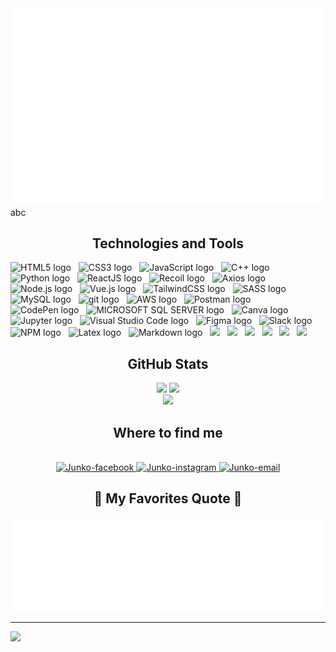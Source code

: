 <a href="#" target="_blank">
  <img src="svg/Junko.svg" width="900" alt="Junko-Houtarou" />
</a>
abc
<h2 align="center">Technologies and Tools</h2>
<!-- https://simpleicons.org/ -->
<span><img src="https://img.shields.io/badge/HTML5-282C34?logo=html5&logoColor=E34F26" alt="HTML5 logo" title="HTML5" height="30" /></span>
&nbsp;
<span><img src="https://img.shields.io/badge/CSS3-282C34?logo=css3&logoColor=1572B6" alt="CSS3 logo" title="CSS3" height="30" /></span>
&nbsp;
<span><img src="https://img.shields.io/badge/JavaScript-282C34?logo=javascript&logoColor=F7DF1E" alt="JavaScript logo" title="JavaScript" height="30" /></span>
&nbsp;
<span><img src="https://img.shields.io/badge/C++-282C34?logo=cplusplus&logoColor=fff" alt="C++ logo" title="C++" height="30" /></span>
&nbsp;
<span><img src="https://img.shields.io/badge/Python-282C34?logo=python&logoColor=3776AB" alt="Python logo" title="Python" height="30" /></span>
&nbsp;
<span><img src="https://img.shields.io/badge/ReactJS-282C34?logo=react&logoColor=61DAFB" alt="ReactJS logo" title="ReactJS" height="30" /></span>
&nbsp;
<span><img src="https://img.shields.io/badge/Recoil-282C34?logo=recoil&logoColor=3578E5" alt="Recoil logo" title="Recoil" height="30" /></span>
&nbsp;
<span><img src="https://img.shields.io/badge/Axios-282C34?logo=axios&logoColor=3578E5" alt="Axios logo" title="Axios" height="30" /></span>
&nbsp;
<span><img src="https://img.shields.io/badge/Node.js-282C34?logo=node.js&logoColor=00F200" alt="Node.js logo" title="Node.js" height="30" /></span>
&nbsp;
<span><img src="https://img.shields.io/badge/Vue.js-282C34?logo=vuedotjs&logoColor=4FC08D" alt="Vue.js logo" title="Vue.js" height="30" /></span>
&nbsp;
<span><img src="https://img.shields.io/badge/Tailwind%20CSS-282C34?logo=tailwind-css&logoColor=38B2AC" alt="TailwindCSS logo" title="TailwindCSS" height="30" /></span>
&nbsp;
<span><img src="https://img.shields.io/badge/Sass-282C34?logo=sass&logoColor=CC6699" alt="SASS logo" title="SASS" height="30" /></span>
&nbsp;
<span><img src="https://img.shields.io/badge/MySQL-282C34?logo=mysql&logoColor=4479A1" alt="MySQL logo" title="MySQL" height="30" /></span>
&nbsp;
<span><img src="https://img.shields.io/badge/git-282C34?logo=git&logoColor=F05032" alt="git logo" title="git" height="30" /></span>
&nbsp;
<span><img src="https://img.shields.io/badge/Amazon-282C34?logo=amazonaws&logoColor=FF9900" alt="AWS logo" title="AWS" height="30" /></span>
&nbsp;
<span><img src="https://img.shields.io/badge/Postman-282C34?logo=postman&logoColor=FF6C37" alt="Postman logo" title="postman" height="30" /></span>
&nbsp;
<span><img src="https://img.shields.io/badge/CodePen-282C34?logo=codepen&logoColor=fff" alt="CodePen logo" title="CodePen" height="30" /></span>
&nbsp;
<span><img src="https://img.shields.io/badge/MICROSOFT SQL SERVER-282C34?logo=microsoftsqlserver&logoColor=CC2927" alt="MICROSOFT SQL SERVER logo" title="MICROSOFT SQL SERVER" height="30" /></span>
&nbsp;
<span><img src="https://img.shields.io/badge/Canva-282C34?logo=canva&logoColor=00C4CC" alt="Canva logo" title="Canva" height="30" /></span>
&nbsp;
<span><img src="https://img.shields.io/badge/Jupyter-282C34?logo=jupyter&logoColor=F37626" alt="Jupyter logo" title="Jupyter" height="30" /></span>
&nbsp;
<span><img src="https://img.shields.io/badge/VS%20Code-282C34?logo=visual-studio-code&logoColor=007ACC" alt="Visual Studio Code logo" title="Visual Studio Code" height="30" /></span>
&nbsp;
<span><img src="https://img.shields.io/badge/Figma-282C34?logo=figma&logoColor=F24E1E" alt="Figma logo" title="Figma" height="30" /></span>
&nbsp;
<span><img src="https://img.shields.io/badge/Slack-282C34?logo=slack&logoColor=FBBC04" alt="Slack logo" title="Slack" height="30" /></span>
&nbsp;
<span><img src="https://img.shields.io/badge/NPM-%23CB3837.svg?style=for-the-badge&logo=npm&logoColor=white" alt="NPM logo" title="NPM" height="30" /></span>
&nbsp;
<span><img src="https://img.shields.io/badge/latex-%23008080.svg?style=for-the-badge&logo=latex&logoColor=white" alt="Latex logo" title="Latex" height="30" /></span>
&nbsp;
<span><img src="https://img.shields.io/badge/markdown-%23000000.svg?style=for-the-badge&logo=markdown&logoColor=white" alt="Markdown logo" title="Markdown" height="30" /></span>
&nbsp;
<span><img src="https://img.shields.io/badge/Keras-%23D00000.svg?style=for-the-badge&logo=Keras&logoColor=white" /></span>
&nbsp;
<span><img src="https://img.shields.io/badge/Matplotlib-%23ffffff.svg?style=for-the-badge&logo=Matplotlib&logoColor=black" /></span>
&nbsp;
<span><img src="https://img.shields.io/badge/numpy-%23013243.svg?style=for-the-badge&logo=numpy&logoColor=white" /></span>
&nbsp;
<span><img src="https://img.shields.io/badge/pandas-%23150458.svg?style=for-the-badge&logo=pandas&logoColor=white" /></span>
&nbsp;
<span><img src="https://img.shields.io/badge/scikit--learn-%23F7931E.svg?style=for-the-badge&logo=scikit-learn&logoColor=white" /></span>
&nbsp;
<span><img src="https://img.shields.io/badge/TensorFlow-%23FF6F00.svg?style=for-the-badge&logo=TensorFlow&logoColor=white" /></span>

<h2 align="center"> GitHub Stats </h2>
<div align="center">
  
![](https://github-readme-stats.vercel.app/api?username=Junkohoutarou&theme=solarized-light&hide_border=false&include_all_commits=false&count_private=false)
![](https://github-readme-streak-stats.herokuapp.com/?user=Junkohoutarou&theme=solarized-light&hide_border=false)</br>
![](https://github-readme-stats.vercel.app/api/top-langs/?username=Junkohoutarou&theme=solarized-light&hide_border=false&include_all_commits=false&count_private=false&layout=compact)

</div>
<h2 align="center"> Where to find me </h2>
<br>
<!-- https://icons8.com -->
<div align="center">
  <a href="https://www.facebook.com/JunkoHoutarou" target="blank">
    <img src="https://img.icons8.com/bubbles/100/000000/facebook-new.png" alt="Junko-facebook" />
  </a>
  <a href="https://www.instagram.com/junko.houtarou/?utm_source=qr&igshid=MzNlNGNkZWQ4Mg%3D%3D" target="blank">
    <img src="https://img.icons8.com/bubbles/100/000000/instagram.png" alt="Junko-instagram" />
  </a>
  <a href="mailto:cuongluu952@gmail.com" target="top">
    <img src="https://img.icons8.com/bubbles/100/000000/apple-mail.png" alt="Junko-email" />
  </a>
</div>
<h2 align="center">📑 My Favorites Quote 📑</h2>

<a href="#" target="_blank">
  <img src="svg/Junko-quotes.svg" width="846" height="150" alt="Junko-Houtarou" />
</a>

---
![](https://visitcount.itsvg.in/api?id=Junkohoutarou&icon=0&color=3)
<!-- Proudly created with GPRM ( https://gprm.itsvg.in ) -->
